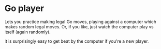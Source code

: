 # Go player

Lets you practice making legal Go moves, playing against a computer which
makes random legal moves. Or, if you like, just watch the computer play vs
itself (again randomly).

It is surprisingly easy to get beat by the computer if you're a new
player.
